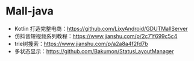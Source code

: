 # Mall-java


- Kotlin 打造完整电商：https://github.com/LixyAndroid/GDUTMallServer
- 仿抖音短视频系列教程：https://www.jianshu.com/p/2c71f699c5c4
- trie树搜索：https://www.jianshu.com/p/a2a8a4f2fd7b
- 多状态显示：https://github.com/Bakumon/StatusLayoutManager
